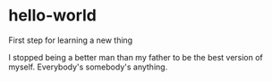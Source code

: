 # hello-world
First step for learning a new thing

I stopped being a better man than my father to be the best version of myself.
Everybody's somebody's anything.

